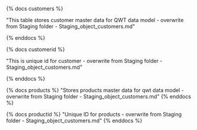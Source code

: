 {% docs customers %}

"This table stores customer master data for QWT data model - overwrite from Staging folder - Staging_object_customers.md"

{% enddocs %}

{% docs customerid %}

"This is unique id for customer - overwrite from Staging folder - Staging_object_customers.md"

{% enddocs %}

{% docs products %}
"Stores products master data for qwt data model - overwrite from Staging folder - Staging_object_customers.md"
{% enddocs %}

{% docs productid %}
"Unique ID for products - overwrite from Staging folder - Staging_object_customers.md"
{% enddocs %}